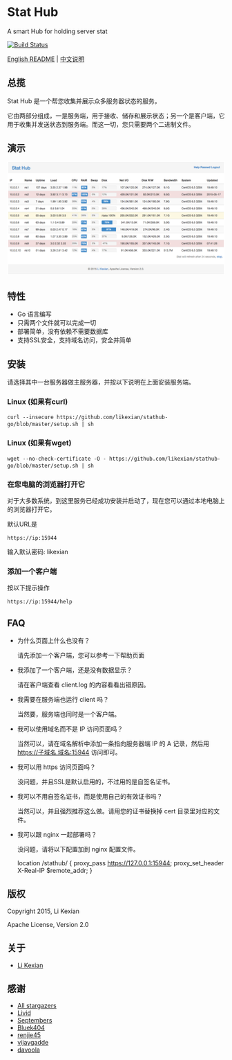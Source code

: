 # Stat Hub

A smart Hub for holding server stat

[![Build Status](https://secure.travis-ci.org/likexian/stathub-go.png)](https://secure.travis-ci.org/likexian/stathub-go)

[English README](README.md) | [中文说明](README-ZH.md)

## 总揽

Stat Hub 是一个帮您收集并展示众多服务器状态的服务。

它由两部分组成，一是服务端，用于接收、储存和展示状态；另一个是客户端，它用于收集并发送状态到服务端。而这一切，您只需要两个二进制文件。

## 演示

![demo](demo.png)

## 特性

- Go 语言编写
- 只需两个文件就可以完成一切
- 部署简单，没有依赖不需要数据库
- 支持SSL安全，支持域名访问，安全并简单

## 安装

请选择其中一台服务器做主服务器，并按以下说明在上面安装服务端。

### Linux (如果有curl)

    curl --insecure https://github.com/likexian/stathub-go/blob/master/setup.sh | sh

### Linux (如果有wget)

    wget --no-check-certificate -O - https://github.com/likexian/stathub-go/blob/master/setup.sh | sh

### 在您电脑的浏览器打开它

对于大多数系统，到这里服务已经成功安装并启动了，现在您可以通过本地电脑上的浏览器打开它。

默认URL是

    https://ip:15944

输入默认密码: likexian

### 添加一个客户端

按以下提示操作

    https://ip:15944/help

## FAQ

- 为什么页面上什么也没有？

    请先添加一个客户端，您可以参考一下帮助页面

- 我添加了一个客户端，还是没有数据显示？

    请在客户端查看 client.log 的内容看看出错原因。

- 我需要在服务端也运行 client 吗？

    当然要，服务端也同时是一个客户端。

- 我可以使用域名而不是 IP 访问页面吗？

    当然可以，请在域名解析中添加一条指向服务器端 IP 的 A 记录，然后用 https://子域名.域名:15944 访问即可。

- 我可以用 https 访问页面吗？

    没问题，并且SSL是默认启用的，不过用的是自签名证书。

- 我可以不用自签名证书，而是使用自己的有效证书吗？

    当然可以，并且强烈推荐这么做。请用您的证书替换掉 cert 目录里对应的文件。

- 我可以跟 nginx 一起部署吗？

    没问题，请将以下配置加到 nginx 配置文件。

    location /stathub/ {
        proxy_pass https://127.0.0.1:15944;
        proxy_set_header X-Real-IP $remote_addr;
    }

## 版权

Copyright 2015, Li Kexian

Apache License, Version 2.0

## 关于

- [Li Kexian](https://www.likexian.com/)

## 感谢

- [All stargazers](https://github.com/likexian/stathub-go/stargazers)
- [Livid](https://github.com/livid)
- [Septembers](https://github.com/Septembers)
- [Bluek404](https://github.com/Bluek404)
- [renjie45](https://github.com/renjie45)
- [vijaygadde](https://github.com/vijaygadde)
- [davoola](https://github.com/davoola)
